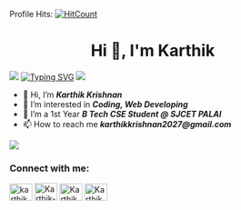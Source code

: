 Profile Hits:     [![HitCount](https://hits.dwyl.com/iamkarthik2004/iamkarthik2004.svg?style=flat-square)](http://hits.dwyl.com/iamkarthik2004/iamkarthik2004)

<!---
iamkarthik2004/iamkarthik2004 is a ✨ special ✨ repository because its `README.md` (this file) appears on your GitHub profile.
You can click the Preview link to take a look at your changes.
--->

<h1 align="center">Hi 👋, I'm Karthik</h1>
<img src="https://user-images.githubusercontent.com/73097560/115834477-dbab4500-a447-11eb-908a-139a6edaec5c.gif"/>
<a href="https://git.io/typing-svg"><img src="https://readme-typing-svg.demolab.com?font=Jersey+25+Charted&size=30&pause=1000&color=EBF727&random=false&width=435&lines=Studying+in+SJCET+PALAI.......;CSE+Student+%F0%9F%91%A8%E2%80%8D%F0%9F%92%BB;I+Love+%E2%9D%A4%EF%B8%8F+Programming;Passionate+in+Web++Development" alt="Typing SVG" /></a>
<img src="https://user-images.githubusercontent.com/73097560/115834477-dbab4500-a447-11eb-908a-139a6edaec5c.gif"/>

- 👋 Hi, I’m **_Karthik Krishnan_**
- 👀 I’m interested in _**Coding, Web Developing**_
- 🌱 I’m a 1st Year **_B Tech CSE Student @ SJCET PALAI_**
- 📫 How to reach me **_karthikkrishnan2027@gmail.com_**
<img src="https://user-images.githubusercontent.com/73097560/115834477-dbab4500-a447-11eb-908a-139a6edaec5c.gif"/>


<h3 align="left">Connect with me:</h3>
<p align="left">
<a href="https://twitter.com/karthik_kk708" target="blank"><img align="center" src="https://raw.githubusercontent.com/rahuldkjain/github-profile-readme-generator/22064237dce9d9052582c108ace3c161b646dfd9/src/images/icons/Social/twitter.svg" alt="karthik_kk708" height="30" width="40" /></a>
<a href="https://linkedin.com/in/karthik-krishnan-775682251" target="blank"><img align="center" src="https://raw.githubusercontent.com/rahuldkjain/github-profile-readme-generator/22064237dce9d9052582c108ace3c161b646dfd9/src/images/icons/Social/linked-in-alt.svg" alt="Karthik-Krishnan" height="31" width="40" /></a>
<a href="https://instagram.com/karthik_kk708" target="blank"><img align="center" src="https://raw.githubusercontent.com/rahuldkjain/github-profile-readme-generator/22064237dce9d9052582c108ace3c161b646dfd9/src/images/icons/Social/instagram.svg" alt="Karthik" height="30" width="40" /></a>
<a href="https://www.youtube.com/@Nature_Lens_Crafters" target="blank"><img align="center" src="https://yt3.googleusercontent.com/584JjRp5QMuKbyduM_2k5RlXFqHJtQ0qLIPZpwbUjMJmgzZngHcam5JMuZQxyzGMV5ljwJRl0Q=s176-c-k-c0x00ffffff-no-rj" alt="Karthik" height="30" width="40" /></a>
</p>

